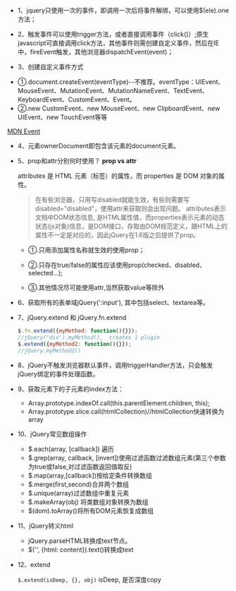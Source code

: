 * 1、jquery只使用一次的事件，即调用一次后将事件解绑，可以使用$(ele).one方法；

* 2、触发事件可以使用trigger方法，或者直接调用事件（click()）;原生javascript可直接调用click方法，其他事件则需创建自定义事件，然后在IE中，fireEvent触发，其他浏览器dispatchEvent(event)；

* 3、创建自定义事件方式
- ①.document.createEvent(eventType)--不推荐。eventType：UIEvent、MouseEvent、MutationEvent、MutationNameEvent、TextEvent、KeyboardEvent、CustomEvent、Event。
- ②.new CustomEvent、new MouseEvent、new ClipboardEvent、new UIEvent、new TouchEvent等等

[MDN Event](https://developer.mozilla.org/en-US/docs/Web/API/Event)

* 4、元素ownerDocument即包含该元素的document元素。

* 5、prop和attr分别何时使用？ **prop vs attr**

  attributes 是 HTML 元素（标签）的属性，而 properties 是 DOM 对象的属性。

  > 在有些浏览器，只用写disabled就能生效，有些则需要写disabled="disabled"，使用attr来获取则会出现问题。
  attributes表示文档中DOM状态信息, 是HTML属性值，而properties表示元素的动态状态(js对象)信息，是DOM接口，存取由DOM规范定义，跟HTML上的属性不一定是对应的，因此jQuery在1.6版之后提供了prop。

  - ①.只用添加属性名称就生效的使用prop；

  - ②.只存在true/false的属性应该使用prop(checked、disabled、selected...);

  - ③.其他情况尽可能使用attr,当然获取value等除外

* 6、获取所有的表单域jQuery(':input'), 其中包括select、textarea等。

* 7、jQuery.extend 和 jQuery.fn.extend
    ```js
    $.fn.extend({myMethod: function(){}});
    //jQuery("div").myMethod(),  creates 1 plugin
    $.extend({myMethod2: function(){}});
    //jQuery.myMethod2()
    ```

* 8、jQuery不触发浏览器默认事件，调用triggerHandler方法，只会触发jQuery绑定的事件处理函数。

* 9、获取元素下的子元素的index方法：
  - Array.prototype.indexOf.call(this.parentElement.children, this);
  - Array.prototype.slice.call(htmlCollection)//htmlCollection快速转换为array

* 10、jQuery常见数组操作
  - $.each(array, [callback]) 遍历
  - $.grep(array, callback, [invert])使用过滤函数过滤数组元素(第三个参数为true或false,对过滤函数返回值取反)
  - $.map(array,[callback])按给定条件转换数组
  - $.merge(first,second)合并两个数组
  - $.unique(array)过滤数组中重复元素
  - $.makeArray(obj) 将类数组对象转换为数组
  - $(dom).toArray()将所有DOM元素恢复成数组

* 11、jQuery转义html

  - jQuery.parseHTML转换成text节点。
  - $('<span />', {html: content}).text()转换成text

* 12、extend

  `$.extend(isDeep, {}, obj)` isDeep, 是否深度copy
